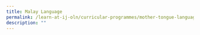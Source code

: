 ```yaml
---
title: Malay Language
permalink: /learn-at-ij-oln/curricular-programmes/mother-tongue-languages/malay-language/
description: ""
---
```

